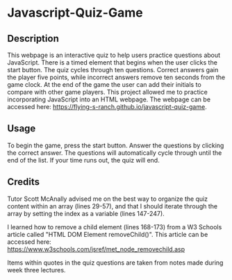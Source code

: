 # Javascript-Quiz-Game

## Description
This webpage is an interactive quiz to help users practice questions about JavaScript. There is a timed element that begins when the user clicks the start button. The quiz cycles through ten questions. Correct answers gain the player five points, while incorrect answers remove ten seconds from the game clock. At the end of the game the user can add their initials to compare with other game players. This project allowed me to practice incorporating JavaScript into an HTML webpage. The webpage can be accessed here: https://flying-s-ranch.github.io/javascript-quiz-game. 

## Usage
To begin the game, press the start button. Answer the questions by clicking the correct answer. The questions will automatically cycle through until the end of the list. If your time runs out, the quiz will end.

## Credits
Tutor Scott McAnally advised me on the best way to organize the quiz content within an array (lines 29-57), and that I should iterate through the array by setting the index as a variable (lines 147-247).

I learned how to remove a child element (lines 168-173) from a W3 Schools article called "HTML DOM Element removeChild()". This article can be accessed here: https://www.w3schools.com/jsref/met_node_removechild.asp

Items within quotes in the quiz questions are taken from notes made during week three lectures.

